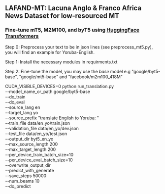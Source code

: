 ## LAFAND-MT: Lacuna Anglo &amp; Franco Africa News Dataset for low-resourced MT

### Fine-tune mT5, M2M100, and byT5 using [HuggingFace Transformers](https://github.com/huggingface/transformers/tree/master/examples/pytorch/translation)

Step 0: Preprocess your text to be in json lines (see preprocess_mt5.py), you will find an example for Yoruba-English.

Step 1: Install the necessary modules in requirments.txt

Step 2: Fine-tune the model, you may use the *base* model e.g "google/byt5-base", "google/mt5-base" and "facebook/m2m100_418M"

CUDA_VISIBLE_DEVICES=0 python run_translation.py \
    --model_name_or_path google/byt5-base \
    --do_train \
    --do_eval \
    --source_lang en \
    --target_lang yo \
    --source_prefix "translate English to Yoruba: " \
    --train_file data/en_yo/train.json \
    --validation_file data/en_yo/dev.json \
    --test_file data/en_yo/test.json \
    --output_dir byt5_en_yo \
    --max_source_length 200 \
    --max_target_length 200 \
    --per_device_train_batch_size=10 \
    --per_device_eval_batch_size=10 \
    --overwrite_output_dir \
    --predict_with_generate \
    --save_steps 50000 \
    --num_beams 10 \
    --do_predict
